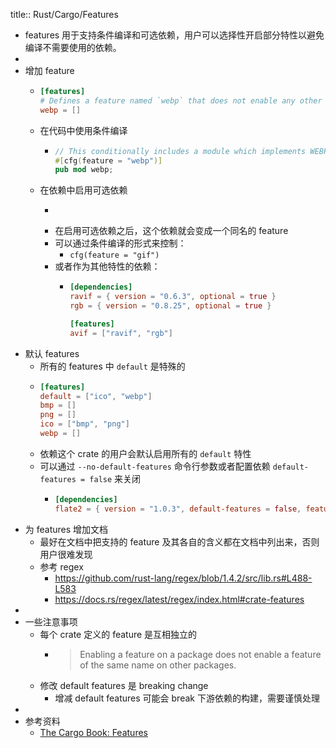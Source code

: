 title:: Rust/Cargo/Features

- features 用于支持条件编译和可选依赖，用户可以选择性开启部分特性以避免编译不需要使用的依赖。
-
- 增加 feature
	- ```toml
	  [features]
	  # Defines a feature named `webp` that does not enable any other features.
	  webp = []
	  ```
	- 在代码中使用条件编译
		- ```rust
		  // This conditionally includes a module which implements WEBP support.
		  #[cfg(feature = "webp")]
		  pub mod webp;
		  ```
	- 在依赖中启用可选依赖
		- ```toml
		  ```
		- 在启用可选依赖之后，这个依赖就会变成一个同名的 feature
		- 可以通过条件编译的形式来控制：
			- `cfg(feature = "gif")`
		- 或者作为其他特性的依赖：
			- ```toml
			  [dependencies]
			  ravif = { version = "0.6.3", optional = true }
			  rgb = { version = "0.8.25", optional = true }
			  
			  [features]
			  avif = ["ravif", "rgb"]
			  ```
- 默认 features
	- 所有的 features 中 `default` 是特殊的
	- ```toml
	  [features]
	  default = ["ico", "webp"]
	  bmp = []
	  png = []
	  ico = ["bmp", "png"]
	  webp = []
	  ```
	- 依赖这个 crate 的用户会默认启用所有的 `default` 特性
	- 可以通过 `--no-default-features` 命令行参数或者配置依赖 `default-features = false` 来关闭
		- ```toml
		  [dependencies]
		  flate2 = { version = "1.0.3", default-features = false, features = ["zlib"] }
		  ```
- 为 features 增加文档
	- 最好在文档中把支持的 feature 及其各自的含义都在文档中列出来，否则用户很难发现
	- 参考 regex
		- https://github.com/rust-lang/regex/blob/1.4.2/src/lib.rs#L488-L583
		- https://docs.rs/regex/latest/regex/index.html#crate-features
-
- 一些注意事项
	- 每个 crate 定义的 feature 是互相独立的
		- > Enabling a feature on a package does not enable a feature of the same name on other packages.
	- 修改 default features 是 breaking change
		- 增减 default features 可能会 break 下游依赖的构建，需要谨慎处理
-
- 参考资料
	- [The Cargo Book: Features](https://doc.rust-lang.org/cargo/reference/features.html)
